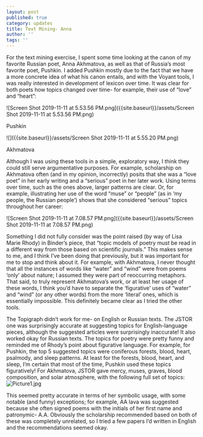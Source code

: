 ```yaml
---
layout: post
published: true
category: updates
title: Text Mining- Anna
author: ''
tags: ''
---
```

For the text mining exercise, I spent some time looking at the canon of my favorite Russian poet, Anna Akhmatova, as well as that of Russia’s most favorite poet, Pushkin. I added Pushkin mostly due to the fact that we have a more concrete idea of what his canon entails, and with the Voyant tools, I was really interested in development of lexicon over time. It was clear for both poets how topics changed over time- for example, their use of “love” and “heart”:

![Screen Shot 2019-11-11 at 5.53.56 PM.png]({{site.baseurl}}/assets/Screen Shot 2019-11-11 at 5.53.56 PM.png)

Pushkin


![]({{site.baseurl}}/assets/Screen Shot 2019-11-11 at 5.55.20 PM.png)


Akhmatova

Although I was using these tools in a simple, exploratory way, I think they could still serve argumentative purposes. For example, scholarship on Akhmatova often (and in my opinion, incorrectly) posits that she was a “love poet” in her early writing and a “serious” poet in her later work. Using terms over time, such as the ones above, larger patterns are clear. Or, for example, illustrating her use of the word “muse” or “people” (as in ‘my people, the Russian people’) shows that she considered “serious” topics throughout her career:

![Screen Shot 2019-11-11 at 7.08.57 PM.png]({{site.baseurl}}/assets/Screen Shot 2019-11-11 at 7.08.57 PM.png)

Something I did not fully consider was the point raised (by way of Lisa Marie Rhody) in Binder’s piece, that “topic models of poetry must be read in a different way from those based on scientific journals.” This makes sense to me, and I think I’ve been doing that previously, but it was important for me to stop and think about it. For example, with Akhmatova, I never thought that all the instances of words like “water” and “wind” were from poems ‘only’ about nature; I assumed they were part of reoccurring metaphors. That said, to truly represent Akhmatova’s work, or at least her usage of these words, I think you’d have to separate the ‘figurative’ uses of “water” and “wind” (or any other words) from the more ‘literal’ ones, which is essentially impossible. This definitely became clear as I tried the other tools.

The Topigraph didn’t work for me- on English or Russian texts. The JSTOR one was surprisingly accurate at suggesting topics for English-language pieces, although the suggested articles were surprisingly inaccurate! It also worked okay for Russian texts. The topics for poetry were pretty funny and reminded me of Rhody’s point about figurative language. For example, for Pushkin, the top 5 suggested topics were coniferous forests, blood, heart, psalmody, and sleep patterns. At least for the forests, blood, heart, and sleep, I’m certain that most of the time, Pushkin used these topics figuratively! For Akhmatova, JSTOR gave mercy, muses, graves, blood composition, and solar atmosphere, with the following full set of topics:
![Picture1.jpg]({{site.baseurl}}/assets/Picture1.jpg)

This seemed pretty accurate in terms of her symbolic usage, with some notable (and funny) exceptions; for example, AA lava was suggested because she often signed poems with the initials of her first name and patronymic- A.A. Obviously the scholarship recommended based on both of these was completely unrelated, so I tried a few papers I’d written in English and the recommendations seemed okay.
